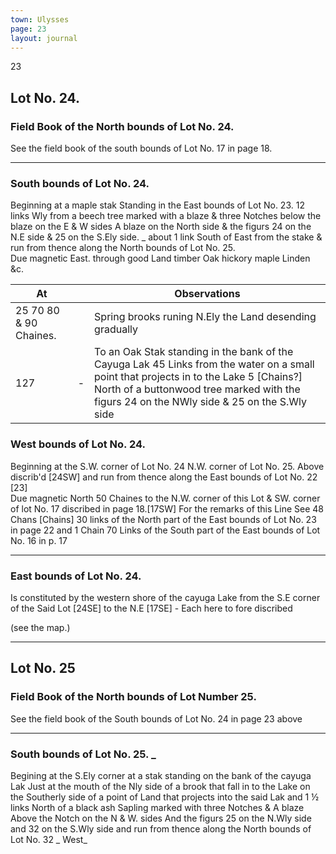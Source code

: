 ```yaml
---
town: Ulysses
page: 23
layout: journal
---
```


23

## Lot No. 24.

### Field Book of the North bounds of Lot No. 24.

See the field book of the south bounds of Lot No. 17 in page 18.

---

### South bounds of Lot No. 24.

Beginning at a maple stak Standing in the East bounds of Lot No. 23. 12 links Wly from a beech tree marked with a blaze & three Notches below the blaze on the E & W sides A blaze on the North side & the figurs 24 on the N.E side & 25 on the S.Ely side. _ about 1 link South of East from the stake & run from thence along the North bounds of Lot No. 25. \
Due magnetic East. through good Land timber Oak hickory maple Linden &c.

| At |    | Observations |
| -- | -- | ------------ |
| 25 70 80 & 90 Chaines. | | Spring brooks runing N.Ely the Land desending gradually
| 127 | - | To an Oak Stak standing in the bank of the Cayuga Lak 45 Links from the water on a small point that projects in to the Lake 5 [Chains?] North of a buttonwood tree marked with the figurs 24 on the NWly side & 25 on the S.Wly side

### West bounds of Lot No. 24.

Beginning at the S.W. corner of Lot No. 24 N.W. corner of Lot No. 25. Above discrib'd [24SW] and run from thence along the East bounds of Lot No. 22 [23] \
Due magnetic North 50 Chaines to the N.W. corner of this Lot & SW. corner of lot No. 17 discribed in page 18.[17SW] For the remarks of this Line See 48 Chans [Chains] 30 links of the North part of the East bounds of Lot No. 23 in page 22 and 1 Chain 70 Links of the South part of the East bounds of Lot No. 16 in p. 17

---

### East bounds of Lot No. 24.

Is constituted by the western shore of the cayuga Lake from the S.E corner of the Said Lot [24SE] to the N.E [17SE] - Each here to fore discribed

(see the map.)

---

## Lot No. 25

### Field Book of the North bounds of Lot Number 25.

See the field book of the South bounds of Lot No. 24 in page 23 above

---

### South bounds of Lot No. 25. _

Begining at the S.Ely corner at a stak standing on the bank of the cayuga Lak Just at the mouth of the Nly side of a brook that fall in to the Lake on the Southerly side of a point of Land that projects into the said Lak and 1 ½ links North of a black ash Sapling marked with three Notches & A blaze Above the Notch on the N & W. sides And the figurs 25 on the N.Wly side and 32 on the S.Wly side and run from thence along the North bounds of Lot No. 32 _ West_
